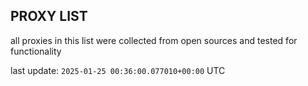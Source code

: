 ## PROXY LIST

all proxies in this list were collected from open sources and tested for functionality

last update: `2025-01-25 00:36:00.077010+00:00` UTC